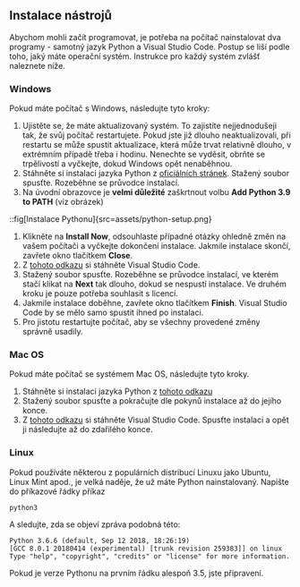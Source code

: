 ## Instalace nástrojů

Abychom mohli začít programovat, je potřeba na počítač nainstalovat dva programy - samotný jazyk Python a Visual Studio Code. Postup se liší podle toho, jaký máte operační systém. Instrukce pro každý systém zvlášť naleznete níže.

### Windows

Pokud máte počítač s Windows, následujte tyto kroky:

1. Ujistěte se, že máte aktualizovaný systém. To zajistíte nejjednodušeji tak, že svůj počítač restartujete. Pokud jste již dlouho neaktualizovali, při restartu se může spustit aktualizace, která může trvat relativně dlouho, v extrémním případě třeba i hodinu. Nenechte se vyděsit, obrňte se trpělivostí a vyčkejte, dokud Windows opět nenaběhnou.
1. Stáhněte si instalaci jazyka Python z [oficiálních stránek](https://www.python.org/ftp/python/3.9.2/python-3.9.2-amd64.exe). Stažený soubor spusťte. Rozeběhne se průvodce instalací.
1. Na úvodní obrazovce je **velmi důležité** zaškrtnout volbu **Add Python 3.9 to PATH** (viz obrázek)

::fig[Instalace Pythonu]{src=assets/python-setup.png}
    
1. Klikněte na **Install Now**, odsouhlaste případné otázky ohledně změn na vašem počítači a vyčkejte dokončení instalace. Jakmile instalace skončí, zavřete okno tlačítkem **Close**.
1. Z [tohoto odkazu](https://aka.ms/win32-x64-user-stable) si stáhněte Visual Studio Code.
1. Stažený soubor spusťte. Rozeběhne se průvodce instalací, ve kterém stačí klikat na **Next** tak dlouho, dokud se nespustí instalace. Ve druhém kroku je pouze potřeba souhlasit s licencí.
1. Jakmile instalace doběhne, zavřete okno tlačítkem **Finish**. Visual Studio Code by se mělo samo spustit ihned po instalaci.
1. Pro jistotu restartujte počítač, aby se všechny provedené změny správně usadily.
  
### Mac OS
Pokud máte počítač se systémem Mac OS, následujte tyto kroky.
  
1. Stáhněte si instalaci jazyka Python z [tohoto odkazu](https://www.python.org/ftp/python/3.7.1/python-3.7.1-macosx10.9.pkg)
1. Stažený soubor spusťte a pokračujte dle pokynů instalace až do jejího konce.
1. Z [tohoto odkazu](https://go.microsoft.com/fwlink/?LinkID=620882) si stáhněte Visual Studio Code. Spusťte instalaci a opět ji následujte až do zdařilého konce.

### Linux
Pokud používáte některou z populárních distribucí Linuxu jako Ubuntu, Linux Mint apod., je velká naděje, že už máte Python nainstalovaný. Napište do příkazové řádky příkaz

```
python3
```

A sledujte, zda se objeví zpráva podobná této:

```
Python 3.6.6 (default, Sep 12 2018, 18:26:19)
[GCC 8.0.1 20180414 (experimental) [trunk revision 259383]] on linux
Type "help", "copyright", "credits" or "license" for more information.
```

Pokud je verze Pythonu na prvním řádku alespoň 3.5, jste připravení.
